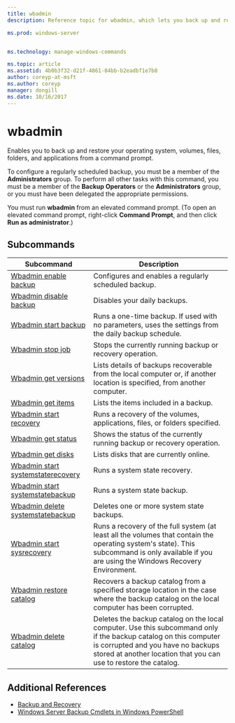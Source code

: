 ```yaml
---
title: wbadmin
description: Reference topic for wbadmin, which lets you back up and restore your operating system, volumes, files, folders, and applications from a command prompt.  

ms.prod: windows-server


ms.technology: manage-windows-commands

ms.topic: article
ms.assetid: 4b0b3f32-d21f-4861-84bb-b2eadbf1e7b8
author: coreyp-at-msft
ms.author: coreyp
manager: dongill
ms.date: 10/16/2017
---
```


# wbadmin



Enables you to back up and restore your operating system, volumes, files, folders, and applications from a command prompt.

To configure a regularly scheduled backup, you must be a member of the **Administrators** group. To perform all other tasks with this command, you must be a member of the **Backup Operators** or the **Administrators** group, or you must have been delegated the appropriate permissions.

You must run **wbadmin** from an elevated command prompt. (To open an elevated command prompt, right-click **Command Prompt**, and then click **Run as administrator**.)

## Subcommands

|Subcommand|Description|
|----------|-----------|
|[Wbadmin enable backup](wbadmin-enable-backup.md)|Configures and enables a regularly scheduled backup.|
|[Wbadmin disable backup](wbadmin-disable-backup.md)|Disables your daily backups.|
|[Wbadmin start backup](wbadmin-start-backup.md)|Runs a one-time backup. If used with no parameters, uses the settings from the daily backup schedule.|
|[Wbadmin stop job](wbadmin-stop-job.md)|Stops the currently running backup or recovery operation.|
|[Wbadmin get versions](wbadmin-get-versions.md)|Lists details of backups recoverable from the local computer or, if another location is specified, from another computer.|
|[Wbadmin get items](wbadmin-get-items.md)|Lists the items included in a backup.|
|[Wbadmin start recovery](wbadmin-start-recovery.md)|Runs a recovery of the volumes, applications, files, or folders specified.|
|[Wbadmin get status](wbadmin-get-status.md)|Shows the status of the currently running backup or recovery operation.|
|[Wbadmin get disks](wbadmin-get-disks.md)|Lists disks that are currently online.|
|[Wbadmin start systemstaterecovery](wbadmin-start-systemstaterecovery.md)|Runs a system state recovery.|
|[Wbadmin start systemstatebackup](wbadmin-start-systemstatebackup.md)|Runs a system state backup.|
|[Wbadmin delete systemstatebackup](wbadmin-delete-systemstatebackup.md)|Deletes one or more system state backups.|
|[Wbadmin start sysrecovery](wbadmin-start-sysrecovery.md)|Runs a recovery of the full system (at least all the volumes that contain the operating system's state). This subcommand  is only available if you are using the Windows Recovery Environment.|
|[Wbadmin restore catalog](wbadmin-restore-catalog.md)|Recovers a backup catalog from a specified storage location in the case where the backup catalog on the local computer has been corrupted.|
|[Wbadmin delete catalog](wbadmin-delete-catalog.md)|Deletes the backup catalog on the local computer. Use this subcommand only if the backup catalog on this computer is corrupted and you have no backups stored at another location that you can use to restore the catalog.|

## Additional References

-   [Backup and Recovery](https://go.microsoft.com/fwlink/?LinkID=195054)
-   [Windows Server Backup Cmdlets in Windows PowerShell](https://technet.microsoft.com/library/jj902428.aspx)